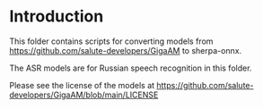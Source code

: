 # Introduction

This folder contains scripts for converting models from
https://github.com/salute-developers/GigaAM
to sherpa-onnx.

The ASR models are for Russian speech recognition in this folder.

Please see the license of the models at
https://github.com/salute-developers/GigaAM/blob/main/LICENSE
